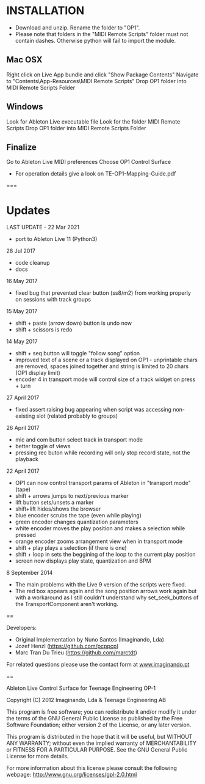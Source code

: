 # INSTALLATION

- Download and unzip. Rename the folder to "OP1".
- Please note that folders in the "MIDI Remote Scripts" folder must not contain dashes. Otherwise python will fail to import the module.

## Mac OSX

 Right click on Live App bundle and click "Show Package Contents"
 Navigate to "Contents\App-Resources\MIDI Remote Scripts"
 Drop OP1 folder into MIDI Remote Scripts Folder

## Windows

 Look for Ableton Live executable file
 Look for the folder MIDI Remote Scripts
 Drop OP1 folder into MIDI Remote Scripts Folder

## Finalize

 Go to Ableton Live MIDI preferences
 Choose OP1 Control Surface

- For operation details give a look on TE-OP1-Mapping-Guide.pdf


===

# Updates

LAST UPDATE - 22 Mar 2021
- port to Ableton Live 11 (Python3)

28 Jul 2017
- code cleanup
- docs

16 May 2017
- fixed bug that prevented clear button (ss8/m2) from working properly on sessions with track groups

15 May 2017
- shift + paste (arrow down) button is undo now
- shift + scissors is redo

14 May 2017
- shift + seq button will toggle "follow song" option
- improved text of a scene or a track displayed on OP1 - unprintable chars are removed, spaces joined together and string is limited to 20 chars (OP1 display limit)
- encoder 4 in transport mode will control size of a track widget on press + turn

27 April 2017
- fixed assert raising bug appearing when script was accessing non-existing slot (related probably to groups)

26 April 2017
- mic and com button select track in transport mode
- better toggle of views
- pressing rec buton while recording will only stop record state, not the playback

22 April 2017
- OP1 can now control transport params of Ableton in "transport mode" (tape)
- shift + arrows jumps to next/previous marker
- lift button sets/unsets a marker
- shift+lift hides/shows the browser
- blue encoder scrubs the tape (even while playing)
- green encoder changes quantization parameters
- white encoder moves the play position and makes a selection while pressed
- orange encoder zooms arrangement view when in transport mode
- shift + play plays a selection (if there is one)
- shift + loop in sets the beggining of the loop to the current play position
- screen now displays play state, quantization and BPM

8 September 2014

- The main problems with the Live 9 version of the scripts were fixed.
- The red box appears again and the song position arrows work again but with a workaround as I still couldn't understand why set_seek_buttons of the TransportComponent aren't working.


==

Developers: 
- Original Implementation by Nuno Santos (Imaginando, Lda)
- Jozef Henzl (https://github.com/pcppcp)
- Marc Tran Du Trieu (https://github.com/marctdt)



For related questions please use the contact form at www.imaginando.pt

==

Ableton Live Control Surface for Teenage Engineering OP-1 

Copyright (C) 2012 Imaginando, Lda & Teenage Engineering AB
   
This program is free software; you can redistribute it and/or
modify it under the terms of the GNU General Public License
as published by the Free Software Foundation; either version 2
of the License, or any later version.

This program is distributed in the hope that it will be useful,
but WITHOUT ANY WARRANTY; without even the implied warranty of
MERCHANTABILITY or FITNESS FOR A PARTICULAR PURPOSE.  See the
GNU General Public License for more details.

For more information about this license please consult the
following webpage: http://www.gnu.org/licenses/gpl-2.0.html

